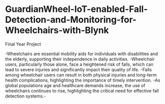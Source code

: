 # GuardianWheel-IoT-enabled-Fall-Detection-and-Monitoring-for-Wheelchairs-with-Blynk
Final Year Project

-Wheelchairs are essential mobility aids for individuals with disabilities and the elderly, supporting their independence in daily activities.
-Wheelchair users, particularly those alone, face a heightened risk of falls, which can lead to severe injuries and significantly impact their quality of life.
-Falls among wheelchair users can result in both physical injuries and long-term health complications, highlighting the importance of timely intervention.
-As global populations age and healthcare demands increase, the use of wheelchairs continues to rise, highlighting the critical need for effective fall detection systems.-
